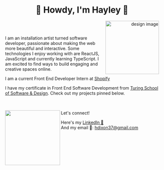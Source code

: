 
 
<h1 align="center"> 🤠 Howdy, I'm Hayley 🤠 </h1>

<div align="right">
 <img src="https://user-images.githubusercontent.com/78764587/133293897-9fd3cd3a-4c4a-43ca-aa47-841d0655236c.png" alt='design image' width="175px" align="right"/>
</div>
<br></br>
<div align="left">
  <p>I am an installation artist turned software developer, passionate about making the web more beautiful and interactive. Some technologies I enjoy working with are ReactJS, JavaScript and currently learning TypeScript. I am excited to find ways to build engaging and creative spaces online. </p>

I am a current Front End Developer Intern at [Shopify](https://shopify.com)

I have my certificate in Front End Software Development from [Turing School of Software & Design](https://turing.edu/). Check out my projects pinned below.
</div>
<br></br>
<div align="left">
             <img height="180em" align="left" src="https://github-readme-stats.vercel.app/api?username=hheyhhay&theme=cobalt&show_icons=true&hide_border=true&&count_private=true&include_all_commits=true" />

</div>
<div alighn ="left">
Let's connect!

   Here's my [LinkedIn 🧬](https://www.linkedin.com/in/hayley-dixon/)  
  And my email 💌: [hdixon37@gmail.com](hdixon37@gmail.com) 
</div>

<!-- [![Top Langs](https://github-readme-stats.vercel.app/api/top-langs/?username=hheyhhay)](https://github.com/anuraghazra/github-readme-stats)
[![Top Langs](https://github-readme-stats.vercel.app/api/top-langs/?username=hheyhhay&layout=compact)](https://github.com/hheyhhay/github-readme-stats) -->
<!-- [![Top Langs](https://github-readme-stats.vercel.app/api/top-langs/?username=anuraghazra)](https://github.com/hheyhhay/github-readme-stats) -->



<!--
**hheyhhay/hheyhhay** is a ✨ _special_ ✨ repository because its `README.md` (this file) appears on your GitHub profile.

Here are some ideas to get you started:

- 🔭 I’m currently working on ...
- 🌱 I’m currently learning ...
- 👯 I’m looking to collaborate on ...
- 🤔 I’m looking for help with ...
- 💬 Ask me about ...
- 📫 How to reach me: ...
- 😄 Pronouns: ...
- ⚡ Fun fact: ...
-->
